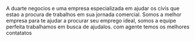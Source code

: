 A duarte negocios e uma empresa especializada em ajudar os civis que estao a procura de trabalhos em sua jornada comercial.
Somos a melhor empresa para te ajudar a procurar seu emprego ideal, somos a equipe perfeita trabalhamos em busca de ajudalos.
com agente temos os melhores contatatos
